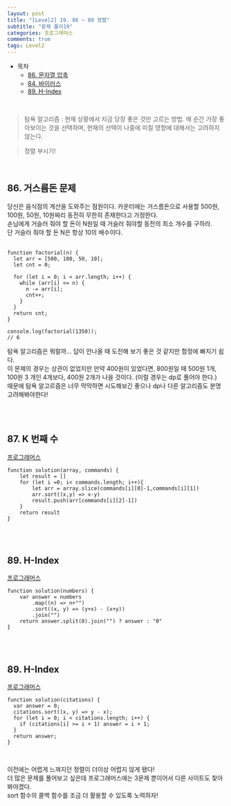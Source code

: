 ```yaml
---
layout: post
title: "[Level2] 19. 86 ~ 89 정렬"
subtitle: "문제 풀이19"
categories: 프로그래머스
comments: true
tags: Level2
---
```


- 목차
  - [86. 문자열 압축](#)
  - [84. 바이러스](#)
  - [89. H-Index](#)


<br>

> 탐욕 알고리즘 : 현재 상황에서 지금 당장 좋은 것만 고르는 방법. 매 순간 가장 좋아보이는 것을 선택하며, 현재의 선택이 나중에 미칠 영향에 대해서는 고려하지 않는다.

> 정렬 부시기!

<br>

## 86. 거스름돈 문제


당신은 음식점의 계산을 도와주는 점원이다. 카운터에는 거스름돈으로 사용할 500원, 100원, 50원, 10원짜리 동전히 무한히 존재한다고 가정한다. <br>
손님에게 거슬러 줘야 할 돈이 N원일 때 거슬러 줘야할 동전의 최소 개수를 구하라. <br>
단 거슬러 줘야 할 돈 N은 항상 10의 배수이다.<br><br>


```
function factorial(n) {
  let arr = [500, 100, 50, 10];
  let cnt = 0;

  for (let i = 0; i < arr.length; i++) {
    while (arr[i] <= n) {
      n -= arr[i];
      cnt++;
    }
  }
  return cnt;
}

console.log(factorial(1350));
// 6
```

탐욕 알고리즘은 뭐랄까... 답이 안나올 때 도전해 보기 좋은 것 같지만 함정에 빠지기 쉽다.<br>
이 문제의 경우는 상관이 없었지만 만약 400원이 있었다면, 800원일 때 500원 1개, 100원 3 개인 4개보다,
400원 2개가 나을 것이다. (이럴 경우는 dp로 풀어야 한다.)<br>
때문에 탐욕 알고르즘은 너무 막막하면 시도해보긴 좋으나 dp나 다른 알고리즘도 분명 고려해봐야한다!<br>

<br><br>


## 87. K 번째 수

[프로그래머스](https://programmers.co.kr/learn/courses/30/lessons/42748) <br>


```
function solution(array, commands) {
    let result = []
    for (let i =0; i< commands.length; i++){
        let arr = array.slice(commands[i][0]-1,commands[i][1])
        arr.sort((x,y) => x-y)
        result.push(arr[commands[i][2]-1])
    }
    return result
}
```

<br><br>


## 89. H-Index

[프로그래머스](https://programmers.co.kr/learn/courses/30/lessons/42746) <br>

```
function solution(numbers) {
    var answer = numbers
        .map((n) => n+"")
        .sort((x, y) => (y+x) - (x+y))
        .join("")
    return answer.split(0).join("") ? answer : "0"
}
```

<br><br>


## 89. H-Index

[프로그래머스](https://programmers.co.kr/learn/courses/30/lessons/42747) <br>

```
function solution(citations) {
  var answer = 0;
  citations.sort((x, y) => y - x);
  for (let i = 0; i < citations.length; i++) {
    if (citations[i] >= i + 1) answer = i + 1;
  }
  return answer;
}
```
<br>

이전에는 어렵게 느껴지던 정렬이 더이상 어렵지 않게 됐다!<br>
더 많은 문제를 풀어보고 싶은데 프로그래머스에는 3문제 뿐이어서 다른 사이트도 찾아봐야겠다.<br>
sort 함수의 콜백 함수를 조금 더 활용할 수 있도록 노력하자!